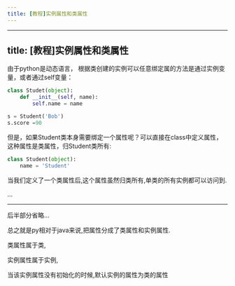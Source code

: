 ```yaml
---
title: [教程]实例属性和类属性
---
```

---
title: [教程]实例属性和类属性
---

由于python是动态语言， 根据类创建的实例可以任意绑定属的方法是通过实例变量，或者通过self变量：

```python
class Studet(object):
    def __init__(self, name):
        self.name = name

s = Student('Bob')
s.score =90
```

但是，如果Student类本身需要绑定一个属性呢？可以直接在class中定义属性，这种属性是类属性，归Student类所有:

``` python
class Student(object):
    name = 'Student'
```

当我们定义了一个类属性后,这个属性虽然归类所有,单类的所有实例都可以访问到.

...

---

后半部分省略...

总之就是py相对于java来说,把属性分成了类属性和实例属性.

类属性属于类,

实例属性属于实例,

当该实例属性没有初始化的时候,默认实例的属性为类的属性

